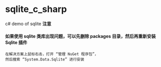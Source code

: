 # sqlite_c_sharp
c# demo of sqlite
**注意**
#### 如果使用 sqlite 类库出现问题，可以先删除 packages 目录，然后再重新安装 Sqlite 插件
    在解决方案上鼠标右击，打开 “管理 NuGet 程序包”，
    然后搜索 “System.Data.Sqlite” 进行安装
